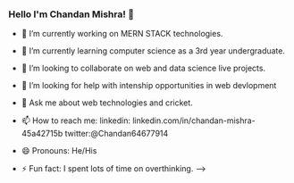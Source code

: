 ### Hello I'm Chandan Mishra! 👋

- 🔭 I’m currently working on MERN STACK technologies.
- 🌱 I’m currently learning computer science as a 3rd year undergraduate.
- 👯 I’m looking to collaborate on web and data science live projects.
- 🤔 I’m looking for help with intenship opportunities in web devlopment
- 💬 Ask me about web technologies and cricket.
- 📫 How to reach me: linkedin: linkedin.com/in/chandan-mishra-45a42715b twitter:@Chandan64677914

- 😄 Pronouns: He/His
- ⚡ Fun fact: I spent lots of time on overthinking.
-->
